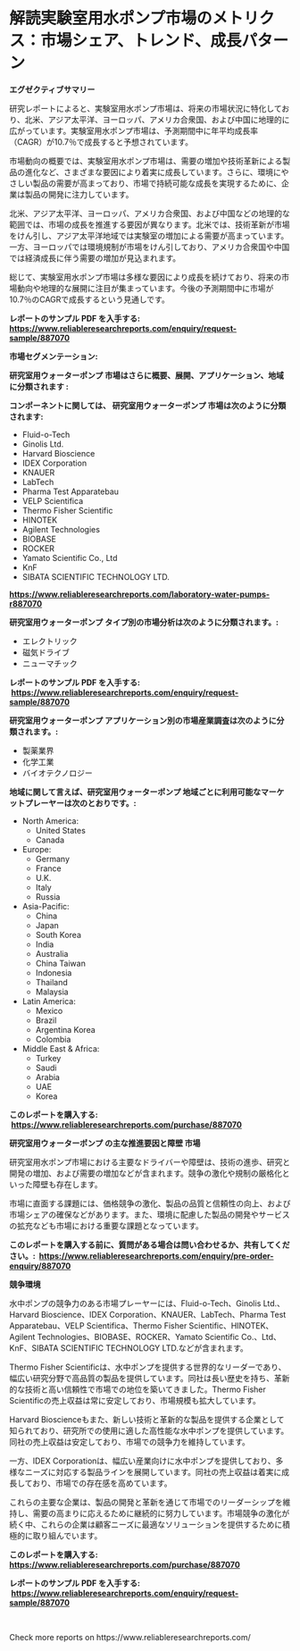 <p><h1>解読実験室用水ポンプ市場のメトリクス：市場シェア、トレンド、成長パターン</h1></p><p><strong>エグゼクティブサマリー</strong></p>
<p><p>研究レポートによると、実験室用水ポンプ市場は、将来の市場状況に特化しており、北米、アジア太平洋、ヨーロッパ、アメリカ合衆国、および中国に地理的に広がっています。実験室用水ポンプ市場は、予測期間中に年平均成長率（CAGR）が10.7％で成長すると予想されています。</p><p>市場動向の概要では、実験室用水ポンプ市場は、需要の増加や技術革新による製品の進化など、さまざまな要因により着実に成長しています。さらに、環境にやさしい製品の需要が高まっており、市場で持続可能な成長を実現するために、企業は製品の開発に注力しています。</p><p>北米、アジア太平洋、ヨーロッパ、アメリカ合衆国、および中国などの地理的な範囲では、市場の成長を推進する要因が異なります。北米では、技術革新が市場をけん引し、アジア太平洋地域では実験室の増加による需要が高まっています。一方、ヨーロッパでは環境規制が市場をけん引しており、アメリカ合衆国や中国では経済成長に伴う需要の増加が見込まれます。</p><p>総じて、実験室用水ポンプ市場は多様な要因により成長を続けており、将来の市場動向や地理的な展開に注目が集まっています。今後の予測期間中に市場が10.7％のCAGRで成長するという見通しです。</p></p>
<p><strong>レポートのサンプル PDF を入手する: <a href="https://www.reliableresearchreports.com/enquiry/request-sample/887070">https://www.reliableresearchreports.com/enquiry/request-sample/887070</a></strong></p>
<p><strong>市場セグメンテーション:</strong></p>
<p><strong> 研究室用ウォーターポンプ 市場はさらに概要、展開、アプリケーション、地域に分類されます :</strong></p>
<p><strong>コンポーネントに関しては、 研究室用ウォーターポンプ 市場は次のように分類されます: &nbsp;</strong></p>
<p><ul><li>Fluid-o-Tech</li><li>Ginolis Ltd.</li><li>Harvard Bioscience</li><li>IDEX Corporation</li><li>KNAUER</li><li>LabTech</li><li>Pharma Test Apparatebau</li><li>VELP Scientifica</li><li>Thermo Fisher Scientific</li><li>HINOTEK</li><li>Agilent Technologies</li><li>BIOBASE</li><li>ROCKER</li><li>Yamato Scientific Co., Ltd</li><li>KnF</li><li>SIBATA SCIENTIFIC TECHNOLOGY LTD.</li></ul></p>
<p><strong><a href="https://www.reliableresearchreports.com/laboratory-water-pumps-r887070">https://www.reliableresearchreports.com/laboratory-water-pumps-r887070</a></strong></p>
<p><strong> 研究室用ウォーターポンプ タイプ別の市場分析は次のように分類されます。:</strong></p>
<p><ul><li>エレクトリック</li><li>磁気ドライブ</li><li>ニューマチック</li></ul></p>
<p><strong>レポートのサンプル PDF を入手する: &nbsp;<a href="https://www.reliableresearchreports.com/enquiry/request-sample/887070">https://www.reliableresearchreports.com/enquiry/request-sample/887070</a></strong></p>
<p><strong> 研究室用ウォーターポンプ アプリケーション別の市場産業調査は次のように分類されます。:</strong></p>
<p><ul><li>製薬業界</li><li>化学工業</li><li>バイオテクノロジー</li></ul></p>
<p><strong>地域に関して言えば、研究室用ウォーターポンプ 地域ごとに利用可能なマーケットプレーヤーは次のとおりです。:</strong></p>
<p><ul>
    <li>
        North America:
        <ul>
            <li>United States</li>
            <li>Canada</li>
        </ul>
    </li>
    <li>
        Europe:
        <ul>
            <li>Germany</li>
            <li>France</li>
            <li>U.K.</li>
            <li>Italy</li>
            <li>Russia</li>
        </ul>
    </li>
    <li>
        Asia-Pacific:
        <ul>
            <li>China</li>
            <li>Japan</li>
            <li>South Korea</li>
            <li>India</li>
            <li>Australia</li>
            <li>China Taiwan</li>
            <li>Indonesia</li>
            <li>Thailand</li>
            <li>Malaysia</li>
        </ul>
    </li>
    <li>
        Latin America:
        <ul>
            <li>Mexico</li>
            <li>Brazil</li>
            <li>Argentina Korea</li>
            <li>Colombia</li>
        </ul>
    </li>
    <li>
        Middle East & Africa:
        <ul>
            <li>Turkey</li>
            <li>Saudi</li>
            <li>Arabia</li>
            <li>UAE</li>
            <li>Korea</li>
        </ul>
    </li>
    </ul></p>
<p><strong>このレポートを購入する: &nbsp;<a href="https://www.reliableresearchreports.com/purchase/887070">https://www.reliableresearchreports.com/purchase/887070</a></strong></p>
<p><strong>研究室用ウォーターポンプ の主な推進要因と障壁 市場</strong></p>
<p><p>研究室用水ポンプ市場における主要なドライバーや障壁は、技術の進歩、研究と開発の増加、および需要の増加などが含まれます。競争の激化や規制の厳格化といった障壁も存在します。</p><p>市場に直面する課題には、価格競争の激化、製品の品質と信頼性の向上、および市場シェアの確保などがあります。また、環境に配慮した製品の開発やサービスの拡充なども市場における重要な課題となっています。</p></p>
<p><strong>このレポートを購入する前に、質問がある場合は問い合わせるか、共有してください。:&nbsp; <a href="https://www.reliableresearchreports.com/enquiry/pre-order-enquiry/887070">https://www.reliableresearchreports.com/enquiry/pre-order-enquiry/887070</a></strong></p>
<p><strong>競争環境</strong></p>
<p><p>水中ポンプの競争力のある市場プレーヤーには、Fluid-o-Tech、Ginolis Ltd.、Harvard Bioscience、IDEX Corporation、KNAUER、LabTech、Pharma Test Apparatebau、VELP Scientifica、Thermo Fisher Scientific、HINOTEK、Agilent Technologies、BIOBASE、ROCKER、Yamato Scientific Co.、Ltd、KnF、SIBATA SCIENTIFIC TECHNOLOGY LTD.などが含まれます。</p><p>Thermo Fisher Scientificは、水中ポンプを提供する世界的なリーダーであり、幅広い研究分野で高品質の製品を提供しています。同社は長い歴史を持ち、革新的な技術と高い信頼性で市場での地位を築いてきました。Thermo Fisher Scientificの売上収益は常に安定しており、市場規模も拡大しています。</p><p>Harvard Bioscienceもまた、新しい技術と革新的な製品を提供する企業として知られており、研究所での使用に適した高性能な水中ポンプを提供しています。同社の売上収益は安定しており、市場での競争力を維持しています。</p><p>一方、IDEX Corporationは、幅広い産業向けに水中ポンプを提供しており、多様なニーズに対応する製品ラインを展開しています。同社の売上収益は着実に成長しており、市場での存在感を高めています。</p><p>これらの主要な企業は、製品の開発と革新を通じて市場でのリーダーシップを維持し、需要の高まりに応えるために継続的に努力しています。市場競争の激化が続く中、これらの企業は顧客ニーズに最適なソリューションを提供するために積極的に取り組んでいます。</p></p>
<p><strong>このレポートを購入する: &nbsp; <a href="https://www.reliableresearchreports.com/purchase/887070">https://www.reliableresearchreports.com/purchase/887070</a></strong></p>
<p><strong>レポートのサンプル PDF を入手する: &nbsp;<a href="https://www.reliableresearchreports.com/enquiry/request-sample/887070">https://www.reliableresearchreports.com/enquiry/request-sample/887070</a></strong><strong></strong></p>
<p>&nbsp;</p>
<p>Check more reports on https://www.reliableresearchreports.com/</p>